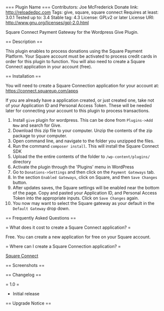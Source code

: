 === Plugin Name ===
Contributors: Joe McFrederick
Donate link: http://reloadedpc.com
Tags: give, square, square connect
Requires at least: 3.0.1
Tested up to: 3.4
Stable tag: 4.3
License: GPLv2 or later
License URI: http://www.gnu.org/licenses/gpl-2.0.html

Square Connect Payment Gateway for the Wordpress Give Plugin.

== Description ==

This plugin enables to process donations using the Square Payment Platform. Your Square account must be activated to
process credit cards in order for this plugin to function. You will also need to create a Square Connect application
in your account (free).

== Installation ==

You will need to create a Square Connection application for your account at: https://connect.squareup.com/apps

If you are already have a application created, or just created one, take not of your Application ID and Personal
Access Token. These will be needed later for connecting your account to this plugin to process transactions.

1. Install `give` plugin for wordpress. This can be done from `Plugins->Add New` and search for Give.
2. Download this zip file to your computer. Unzip the contents of the zip package to your computer.
3. Open command line, and navigate to the folder you unzipped the files.
4. Run the command `composer install`. This will install the Square Connect SDK
5. Upload the the entire contents of the folder to `/wp-content/plugins/` directory
6. Activate the plugin through the 'Plugins' menu in WordPress
7. Go to `Donations->Settings` and then click on the `Payment Gateways` tab.
8. In the section `Enabled Gateways`, click on Square, and then `Save Changes` button.
9. After updates saves, the Square settings will be enabled near the bottom of the page. Copy and pasted your
Application ID, and Personal Access Token into the appropriate inputs. Click on `Save Changes` again.
10. You now may want to select the Square gateway as your default in the `Default Gateway` drop down.

== Frequently Asked Questions ==

= What does it cost to create a Square Connect application? =

Free. You can create a new application for free on your Square account.

= Where can I create a Square Connection application? =

[Square Connect](https://connect.squareup.com/apps)

== Screenshots ==


== Changelog ==

= 1.0 =
* Initial release

== Upgrade Notice ==
